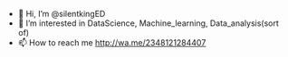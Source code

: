 - 👋 Hi, I’m @silentkingED
- 👀 I’m interested in DataScience, Machine_learning, Data_analysis(sort of)
- 📫 How to reach me http://wa.me/2348121284407

<!---
silentkingED/silentkingED is a ✨ special ✨ repository because its `README.md` (this file) appears on your GitHub profile.
You can click the Preview link to take a look at your changes.
--->
